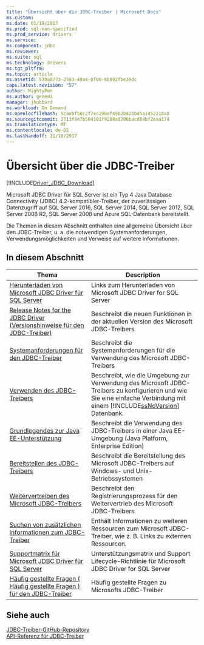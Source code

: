 ```yaml
---
title: "Übersicht über die JDBC-Treiber | Microsoft Docs"
ms.custom: 
ms.date: 01/19/2017
ms.prod: sql-non-specified
ms.prod_service: drivers
ms.service: 
ms.component: jdbc
ms.reviewer: 
ms.suite: sql
ms.technology: drivers
ms.tgt_pltfrm: 
ms.topic: article
ms.assetid: 939a8773-2583-49a4-bf00-6b892fbe39dc
caps.latest.revision: "57"
author: MightyPen
ms.author: genemi
manager: jhubbard
ms.workload: On Demand
ms.openlocfilehash: 5caebf50c2f7ec29bef49b2b42bbd5a1452218a8
ms.sourcegitcommit: 2713f8e7b504101f9298a0706bacd84bf2eaa174
ms.translationtype: MT
ms.contentlocale: de-DE
ms.lasthandoff: 11/18/2017
---
```

# <a name="overview-of-the-jdbc-driver"></a>Übersicht über die JDBC-Treiber
[!INCLUDE[Driver_JDBC_Download](../../includes/driver_jdbc_download.md)]

  Microsoft JDBC Driver für SQL Server ist ein Typ 4 Java Database Connectivity (JDBC) 4.2-kompatibler-Treiber, der zuverlässigen Datenzugriff auf SQL Server 2016, SQL Server 2014, SQL Server 2012, SQL Server 2008 R2, SQL Server 2008 und Azure SQL-Datenbank bereitstellt.  
  
 Die Themen in diesem Abschnitt enthalten eine allgemeine Übersicht über den JDBC-Treiber, u. a. die notwendigen Systemanforderungen, Verwendungsmöglichkeiten und Verweise auf weitere Informationen.  
  
## <a name="in-this-section"></a>In diesem Abschnitt  
  
|Thema|Description|  
|-----------|-----------------|  
|[Herunterladen von Microsoft JDBC Driver für SQL Server](../../connect/jdbc/download-microsoft-jdbc-driver-for-sql-server.md)|Links zum Herunterladen von Microsoft JDBC Driver for SQL Server|  
|[Release Notes for the JDBC Driver (Versionshinweise für den JDBC-Treiber)](../../connect/jdbc/release-notes-for-the-jdbc-driver.md)|Beschreibt die neuen Funktionen in der aktuellen Version des Microsoft JDBC-Treibers|  
|[Systemanforderungen für den JDBC-Treiber](../../connect/jdbc/system-requirements-for-the-jdbc-driver.md)|Beschreibt die Systemanforderungen für die Verwendung des Microsoft JDBC-Treibers|  
|[Verwenden des JDBC-Treibers](../../connect/jdbc/using-the-jdbc-driver.md)|Beschreibt, wie die Umgebung zur Verwendung des Microsoft JDBC-Treibers zu konfigurieren und wie Sie eine einfache Verbindung mit einem [!INCLUDE[ssNoVersion](../../includes/ssnoversion_md.md)] Datenbank.|  
|[Grundlegendes zur Java EE-Unterstützung](../../connect/jdbc/understanding-java-ee-support.md)|Beschreibt die Verwendung des JDBC-Treibers in einer Java EE-Umgebung (Java Platform, Enterprise Edition)|  
|[Bereitstellen des JDBC-Treibers](../../connect/jdbc/deploying-the-jdbc-driver.md)|Beschreibt die Bereitstellung des Microsoft JDBC-Treibers auf Windows- und Unix-Betriebssystemen|  
|[Weitervertreiben des Microsoft JDBC-Treibers](../../connect/jdbc/redistributing-the-microsoft-jdbc-driver.md)|Beschreibt den Registrierungsprozess für den Weitervertrieb des Microsoft JDBC-Treibers|  
|[Suchen von zusätzlichen Informationen zum JDBC-Treiber](../../connect/jdbc/finding-additional-jdbc-driver-information.md)|Enthält Informationen zu weiteren Ressourcen zum Microsoft JDBC-Treiber, wie z. B. Links zu externen Ressourcen.|  
|[Supportmatrix für Microsoft JDBC Driver für SQL Server](../../connect/jdbc/microsoft-jdbc-driver-for-sql-server-support-matrix.md)|Unterstützungsmatrix und Support Lifecycle-Richtlinie für Microsoft JDBC Driver for SQL Server|  
|[Häufig gestellte Fragen &#40; Häufig gestellte Fragen &#41; für den JDBC-Treiber](../../connect/jdbc/frequently-asked-questions-faq-for-jdbc-driver.md)|Häufig gestellte Fragen zu Microsofts JDBC-Treiber|  
  
## <a name="see-also"></a>Siehe auch  
 [JDBC-Treiber-GitHub-Repository](https://github.com/microsoft/mssql-jdbc)  
 [API-Referenz für JDBC-Treiber](../../connect/jdbc/reference/jdbc-driver-api-reference.md)  
  
  
